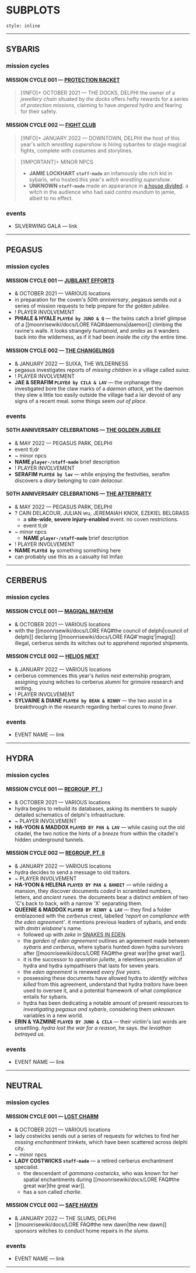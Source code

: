 # SUBPLOTS

```toc
style: inline
```

---
## SYBARIS
### mission cycles

#### MISSION CYCLE 001 — [PROTECTION RACKET](https://moon-rise.boards.net/thread/41/)
> [!INFO]+ OCTOBER 2021 — THE DOCKS, DELPHI
> the owner of a *jewellery chain* situated by *the docks* offers hefty rewards for a series of *protection missions*, claiming to have *angered hydra* and fearing for their safety.


#### MISSION CYCLE 002 — [FIGHT CLUB](https://moon-rise.boards.net/thread/294/)
> [!INFO]+ JANUARY 2022 — DOWNTOWN, DELPHI
> the host of this year's *witch wrestling supershow* is hiring sybarites to stage magical fights, complete with costumes and storylines.

> [!IMPORTANT]+ MINOR NPCS
> - **JAMIE LOCKHART `staff-made`** an infamously idle rich kid in sybaris, who hosted this year's *witch wrestling supershow*.
> - **UNKNOWN `staff-made`** made an appearance in [a house divided](https://moon-rise.boards.net/thread/318/house-divided). a witch in the audience who had said *contra mundum* to jamie, albeit to no effect.


### events

- SILVERWING GALA — link

---
## PEGASUS
### mission cycles

#### MISSION CYCLE 001 — [JUBILANT EFFORTS](https://moon-rise.boards.net/thread/40/)
- & OCTOBER 2021 — VARIOUS locations
- in preparation for the coven's *50th anniversary*, pegasus sends out a series of mission requests to help prepare for *the golden jubilee*.
- ! PLAYER INVOLVEMENT
- **PHIALE & HYALE `PLAYEd by JUNO & Q`** — the twins catch a brief glimpse of a [[moonrisewiki/docs/LORE FAQ#daemons|daemon]] climbing the ravine's walls. it looks strangely *humanoid*, and *smiles* as it wanders back into the wilderness, as if it had been *inside the city* the entire time.

#### MISSION CYCLE 002 — [THE CHANGELINGS](https://moon-rise.boards.net/thread/293/)
- & JANUARY 2022 — SUIXA, THE WILDERNESS
- pegasus investigates reports of *missing children* in a village called *suixa*.
- ! PLAYER INVOLVEMENT
- **JAE & SERAFIM `PLAYEd by CILA & LAV`** — the orphanage they investigated bore the claw marks of a *daemon attack*, yet the daemon they slew a little too easily outside the village had a lair devoid of any signs of a recent meal. some things seem *out of place*. 

### events

#### 50TH ANNIVERSARY CELEBRATIONS — [THE GOLDEN JUBILEE](https://moon-rise.boards.net/thread/532/)
- & MAY 2022 — PEGASUS PARK, DELPHI
- event tl;dr
- ~ minor npcs
- **NAME `player-/staff-made`** brief description
- ! PLAYER INVOLVEMENT
- **SERAFIM `PLAYEd by lav`**  — while enjoying the festivities, serafim discovers a *diary* belonging to *cain delacour*.

#### 50TH ANNIVERSARY CELEBRATIONS — [THE AFTERPARTY](https://moon-rise.boards.net/thread/557/)
- & MAY 2022 — PEGASUS PARK, DELPHI
- ? CAIN DELACOUR, JULIAN wu, JEREMAIAH KNOX, EZEKIEL BELGRASS
	- a **site-wide**, **severe injury-enabled** event. no coven restrictions.
	- event tl;dr
- ~ minor npcs
	- **NAME `player-/staff-made`** brief description
- ! PLAYER INVOLVEMENT
- **NAME `PLAYEd by`**  something something here
- can probably use this as a casualty list lmfao

---
## CERBERUS
### mission cycles

#### MISSION CYCLE 001 — [MAGIQAL MAYHEM](https://moon-rise.boards.net/thread/38/)
- & OCTOBER 2021 — VARIOUS locations
- with the [[moonrisewiki/docs/LORE FAQ#the council of delphi|council of delphi]] declaring [[moonrisewiki/docs/LORE FAQ#'magiq'|magiq]] illegal, cerberus sends its witches out to apprehend reported shipments.

#### MISSION CYCLE 002 — [HELIOS NEXT](https://moon-rise.boards.net/thread/292/)
- & JANUARY 2022 — VARIOUS locations
- cerberus commences this year's *helios next* externship program, assigning young witches to cerberus alumni for grimoire research and writing.
 - ! PLAYER INVOLVEMENT
- **SYLVAINE & DIANE `PLAYEd by BEAN & RINNY`** — the two assist in a breakthrough in the research regarding herbal cures to *mana fever*.

### events

- EVENT NAME — link

---

## HYDRA
### mission cycles

#### MISSION CYCLE 001 — [REGROUP, PT. I](https://moon-rise.boards.net/thread/39/)
- & OCTOBER 2021 — VARIOUS locations
- hydra begins to rebuild its databases, asking its members to supply detailed schematics of delphi's infrastructure.
- ~ PLAYER INVOLVEMENT
- **HA-YOON & MADDOX `PLAYED BY PAN & LAV`** — while casing out the old citadel, the two notice the hints of a *breeze* from within the citadel's hidden underground tunnels.

#### MISSION CYCLE 002 — [REGROUP, PT. II](https://moon-rise.boards.net/thread/291/)
- & JANUARY 2022 — VARIOUS locations
- hydra decides to send a message to old traitors. 
- ~ PLAYER INVOLVEMENT
- **HA-YOON & HELENA `PLAYED BY PAN & BANDIT`** — while raiding a mansion, they discover documents *coded* in scrambled numbers, letters, and *ancient runes*. the documents bear a distinct *emblem* of two 'C's back to back, with a narrow 'X' separating them.
- **QUEENIE & MADDOX `PLAYED BY RINNY & LAV`** — they find a folder emblazoned with the *cerberus* crest, labelled *'report on compliance with the eden agreement'*. it mentions previous leaders of sybaris, and ends with *dmitri wisbane*'s name.
	- followed up with *zeke* in [SNAKES IN EDEN](https://moon-rise.boards.net/thread/1245/).
	- the *garden of eden agreement* outlines an agreement made between *sybaris* and *cerberus*, where sybaris hunted down hydra survivors after [[moonrisewiki/docs/LORE FAQ#the great war|the great war]].
	- it is the successor to *operation juliette*, a relentless persecution of hydra and hydra sympathisers that lasts for seven years.
	- the *eden agreement* is renewed *every five years*.
	- possessing these documents have allowed hydra to *identify witches killed* from this agreement, understand that hydra *traitors* have been used to oversee it, and a potential framework of what *compliance* entails for sybaris.
	- hydra has been dedicating a notable amount of present resources to *investigating pegasus and sybaris*, considering them unknown variables in a new world.
- **ERIN & YAZMINE `PLAYED BY JUNO & CILA`** — their victim's last words are unsettling. *hydra lost the war for a reason,* he says. *the leviathan betrayed us.*

### events

- EVENT NAME — link

---
## NEUTRAL
### mission cycles

#### MISSION CYCLE 001 — [LOST CHARM](https://moon-rise.boards.net/thread/42/)
- & OCTOBER 2021 — VARIOUS locations
- lady costwicks sends out a series of requests for witches to find her *missing enchantment trinkets*, which have been scattered across delphi city.
- ~ minor npcs
- **LADY COSTWICKS `staff-made`** — a retired cerberus enchantment specialist. 
	- the descendant of *gammana costwicks*, who was known for her spatial enchantments during [[moonrisewiki/docs/LORE FAQ#the great war|the great war]].
	- has a son called *charlie*.

#### MISSION CYCLE 002 — [SAFE HAVEN](https://moon-rise.boards.net/thread/313/)
- & JANUARY 2022 — THE SLUMS, DELPHI
- [[moonrisewiki/docs/LORE FAQ#the new dawn|the new dawn]] sponsors witches to conduct home repairs in *the slums*.

### events

- EVENT NAME — link

---

